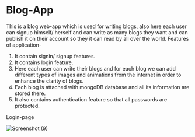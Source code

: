 # Blog-App
 This is a blog web-app which is used for writing blogs, also here each user can signup himself/ herself and can write as many blogs
 they want and can publish it on their account so they it can read by all over the world.
 Features of application-
 1. It contain signin/ signup features.
 2. It contains login feature.
 3. Here each user can write their blogs and for each blog we can add different types of images and animations from the internet in order to enhance the 
 clarity of blogs.
 4. Each blog is attached with mongoDB database and all its information are stored there.
 5. It also contains authentication feature so that all passwords are protected.
 
 Login-page
 
 



![Screenshot (9)](https://user-images.githubusercontent.com/69459167/200893113-8cce682b-ddff-4392-b015-86c6696351bc.png)


